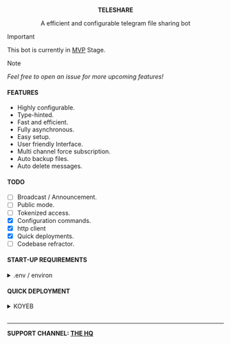 <p align="center"><b>TELESHARE</b></p>
<p align="center">A efficient and configurable telegram file sharing bot</p>

> [!IMPORTANT]  
> This bot is currently in [MVP](https://en.m.wikipedia.org/wiki/Minimum_viable_product) Stage.

> [!NOTE]  
> _Feel free to open an issue for more upcoming features!_

#### FEATURES
- Highly configurable.
- Type-hinted.
- Fast and efficient.
- Fully asynchronous.
- Easy setup.
- User friendly Interface.
- Multi channel force subscription.
- Auto backup files.
- Auto delete messages.

#### TODO
- [ ] Broadcast / Announcement.
- [ ] Public mode.
- [ ] Tokenized access.
- [x] Configuration commands.
- [x] http client
- [x] Quick deployments.
- [ ] Codebase refractor.

#### START-UP REQUIREMENTS
<details>
<summary>.env / environ</summary>

> You can use either .env or environ as a way to setup the configuration. Please see [.env_example](.env_example)  as reference.

[Telegram website](https://my.telegram.org/auth)
- API_ID
- API_HASH

[Bot father](t.me/BotFather)
- BOT_TOKEN

[Mongo database](https://www.mongodb.com)
- MONGO_DB_URL = mongodb://http

Main config
- BACKUP_CHANNEL
- ROOT_ADMINS_ID
- FORCE_SUB_CHANNELS
</details>

#### QUICK DEPLOYMENT
<details>
<summary>KOYEB</summary>

Please edit the following "Environment Variable" and refer to [.env_example](.env_example) for reference.

[![Deploy to Koyeb](https://www.koyeb.com/static/images/deploy/button.svg)](https://app.koyeb.com/apps/deploy?type=git&repository=github.com/zawsq/Teleshare&branch=mvp-stage&builder=buildpack&run_command=cd+bot+%26%26+python+main.py&env[API_ID]=api_id&env[API_HASH]=api_hash&env[BOT_TOKEN]=bot_token&env[MONGO_DB_URL]=mongodb_url&env[BACKUP_CHANNEL]=backup&env[ROOT_ADMINS_ID]=admins&env[FORCE_SUB_CHANNELS]=force_sub)
</details>

<br>

____
**SUPPORT CHANNEL: [THE HQ](https://t.me/zawshq)**

